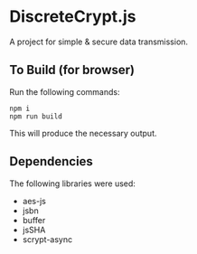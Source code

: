 # DiscreteCrypt.js

A project for simple & secure data transmission.

## To Build (for browser)

Run the following commands:
```
npm i
npm run build
```

This will produce the necessary output.


## Dependencies

The following libraries were used:
- aes-js
- jsbn 
- buffer
- jsSHA
- scrypt-async